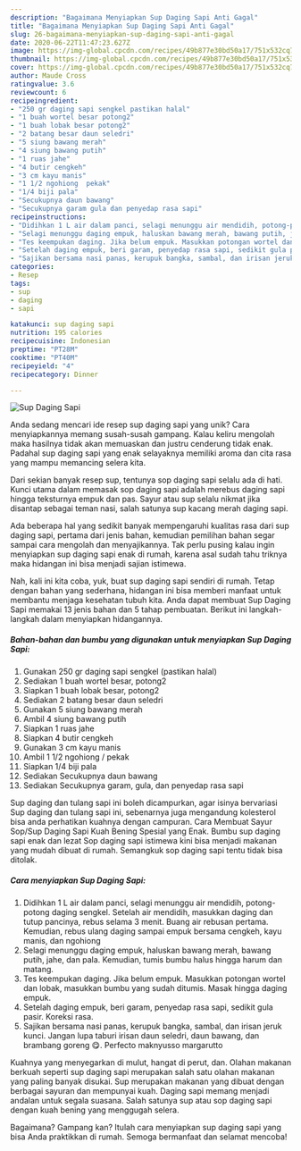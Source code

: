 ```yaml
---
description: "Bagaimana Menyiapkan Sup Daging Sapi Anti Gagal"
title: "Bagaimana Menyiapkan Sup Daging Sapi Anti Gagal"
slug: 26-bagaimana-menyiapkan-sup-daging-sapi-anti-gagal
date: 2020-06-22T11:47:23.627Z
image: https://img-global.cpcdn.com/recipes/49b877e30bd50a17/751x532cq70/sup-daging-sapi-foto-resep-utama.jpg
thumbnail: https://img-global.cpcdn.com/recipes/49b877e30bd50a17/751x532cq70/sup-daging-sapi-foto-resep-utama.jpg
cover: https://img-global.cpcdn.com/recipes/49b877e30bd50a17/751x532cq70/sup-daging-sapi-foto-resep-utama.jpg
author: Maude Cross
ratingvalue: 3.6
reviewcount: 6
recipeingredient:
- "250 gr daging sapi sengkel pastikan halal"
- "1 buah wortel besar potong2"
- "1 buah lobak besar potong2"
- "2 batang besar daun seledri"
- "5 siung bawang merah"
- "4 siung bawang putih"
- "1 ruas jahe"
- "4 butir cengkeh"
- "3 cm kayu manis"
- "1 1/2 ngohiong  pekak"
- "1/4 biji pala"
- "Secukupnya daun bawang"
- "Secukupnya garam gula dan penyedap rasa sapi"
recipeinstructions:
- "Didihkan 1 L air dalam panci, selagi menunggu air mendidih, potong-potong daging sengkel. Setelah air mendidih, masukkan daging dan tutup pancinya, rebus selama 3 menit. Buang air rebusan pertama. Kemudian, rebus ulang daging sampai empuk bersama cengkeh, kayu manis, dan ngohiong"
- "Selagi menunggu daging empuk, haluskan bawang merah, bawang putih, jahe, dan pala. Kemudian, tumis bumbu halus hingga harum dan matang."
- "Tes keempukan daging. Jika belum empuk. Masukkan potongan wortel dan lobak, masukkan bumbu yang sudah ditumis. Masak hingga daging empuk."
- "Setelah daging empuk, beri garam, penyedap rasa sapi, sedikit gula pasir. Koreksi rasa."
- "Sajikan bersama nasi panas, kerupuk bangka, sambal, dan irisan jeruk kunci. Jangan lupa taburi irisan daun seledri, daun bawang, dan brambang goreng 😋. Perfecto maknyusso margarutto"
categories:
- Resep
tags:
- sup
- daging
- sapi

katakunci: sup daging sapi 
nutrition: 195 calories
recipecuisine: Indonesian
preptime: "PT28M"
cooktime: "PT40M"
recipeyield: "4"
recipecategory: Dinner

---
```



![Sup Daging Sapi](https://img-global.cpcdn.com/recipes/49b877e30bd50a17/751x532cq70/sup-daging-sapi-foto-resep-utama.jpg)

Anda sedang mencari ide resep sup daging sapi yang unik? Cara menyiapkannya memang susah-susah gampang. Kalau keliru mengolah maka hasilnya tidak akan memuaskan dan justru cenderung tidak enak. Padahal sup daging sapi yang enak selayaknya memiliki aroma dan cita rasa yang mampu memancing selera kita.

Dari sekian banyak resep sup, tentunya sop daging sapi selalu ada di hati. Kunci utama dalam memasak sop daging sapi adalah merebus daging sapi hingga teksturnya empuk dan pas. Sayur atau sup selalu nikmat jika disantap sebagai teman nasi, salah satunya sup kacang merah daging sapi.

Ada beberapa hal yang sedikit banyak mempengaruhi kualitas rasa dari sup daging sapi, pertama dari jenis bahan, kemudian pemilihan bahan segar sampai cara mengolah dan menyajikannya. Tak perlu pusing kalau ingin menyiapkan sup daging sapi enak di rumah, karena asal sudah tahu triknya maka hidangan ini bisa menjadi sajian istimewa.


Nah, kali ini kita coba, yuk, buat sup daging sapi sendiri di rumah. Tetap dengan bahan yang sederhana, hidangan ini bisa memberi manfaat untuk membantu menjaga kesehatan tubuh kita. Anda dapat membuat Sup Daging Sapi memakai 13 jenis bahan dan 5 tahap pembuatan. Berikut ini langkah-langkah dalam menyiapkan hidangannya.

<!--inarticleads1-->

##### Bahan-bahan dan bumbu yang digunakan untuk menyiapkan Sup Daging Sapi:

1. Gunakan 250 gr daging sapi sengkel (pastikan halal)
1. Sediakan 1 buah wortel besar, potong2
1. Siapkan 1 buah lobak besar, potong2
1. Sediakan 2 batang besar daun seledri
1. Gunakan 5 siung bawang merah
1. Ambil 4 siung bawang putih
1. Siapkan 1 ruas jahe
1. Siapkan 4 butir cengkeh
1. Gunakan 3 cm kayu manis
1. Ambil 1 1/2 ngohiong / pekak
1. Siapkan 1/4 biji pala
1. Sediakan Secukupnya daun bawang
1. Sediakan Secukupnya garam, gula, dan penyedap rasa sapi


Sup daging dan tulang sapi ini boleh dicampurkan, agar isinya bervariasi Sup daging dan tulang sapi ini, sebenarnya juga mengandung kolesterol bisa anda perhatikan kuahnya dengan campuran. Cara Membuat Sayur Sop/Sup Daging Sapi Kuah Bening Spesial yang Enak. Bumbu sup daging sapi enak dan lezat  Sop daging sapi istimewa kini bisa menjadi makanan yang mudah dibuat di rumah. Semangkuk sop daging sapi tentu tidak bisa ditolak. 

<!--inarticleads2-->

##### Cara menyiapkan Sup Daging Sapi:

1. Didihkan 1 L air dalam panci, selagi menunggu air mendidih, potong-potong daging sengkel. Setelah air mendidih, masukkan daging dan tutup pancinya, rebus selama 3 menit. Buang air rebusan pertama. Kemudian, rebus ulang daging sampai empuk bersama cengkeh, kayu manis, dan ngohiong
1. Selagi menunggu daging empuk, haluskan bawang merah, bawang putih, jahe, dan pala. Kemudian, tumis bumbu halus hingga harum dan matang.
1. Tes keempukan daging. Jika belum empuk. Masukkan potongan wortel dan lobak, masukkan bumbu yang sudah ditumis. Masak hingga daging empuk.
1. Setelah daging empuk, beri garam, penyedap rasa sapi, sedikit gula pasir. Koreksi rasa.
1. Sajikan bersama nasi panas, kerupuk bangka, sambal, dan irisan jeruk kunci. Jangan lupa taburi irisan daun seledri, daun bawang, dan brambang goreng 😋. Perfecto maknyusso margarutto


Kuahnya yang menyegarkan di mulut, hangat di perut, dan. Olahan makanan berkuah seperti sup daging sapi merupakan salah satu olahan makanan yang paling banyak disukai. Sup merupakan makanan yang dibuat dengan berbagai sayuran dan mempunyai kuah. Daging sapi memang menjadi andalan untuk segala suasana. Salah satunya sup atau sop daging sapi dengan kuah bening yang menggugah selera. 

Bagaimana? Gampang kan? Itulah cara menyiapkan sup daging sapi yang bisa Anda praktikkan di rumah. Semoga bermanfaat dan selamat mencoba!
